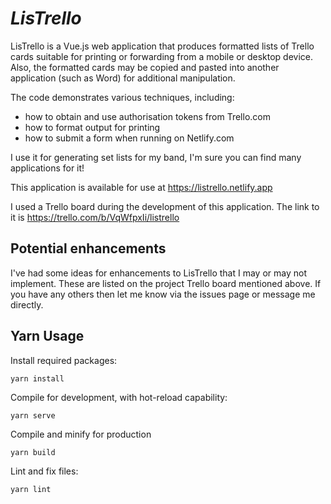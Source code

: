 # <b><i>LisTrello</i></b>
LisTrello is a Vue.js web application that produces formatted lists of Trello cards suitable for printing or forwarding from a mobile or desktop device. Also, the formatted cards may be copied and pasted into another application (such as Word) for additional manipulation. 

The code demonstrates various techniques, including:
* how to obtain and use authorisation tokens from Trello.com
* how to format output for printing
* how to submit a form when running on Netlify.com 

I use it for generating set lists for my band, I'm sure you can find many applications for it!

This application is available for use at https://listrello.netlify.app

I used a Trello board during the development of this application. The link to it is https://trello.com/b/VqWfpxIi/listrello
## Potential enhancements
I've had some ideas for enhancements to LisTrello that I may or may not implement. These are listed on the project Trello board mentioned above. If you have any others then let me know via the issues page or message me directly.
## Yarn Usage
Install required packages:
```
yarn install
```
Compile for development, with hot-reload capability:
```
yarn serve
```
Compile and minify for production
```
yarn build
```
Lint and fix files:
```
yarn lint
```